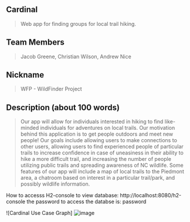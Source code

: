 ## Cardinal

> Web app for finding groups for local trail hiking.

 

## Team Members

> Jacob Greene, Christian Wilson, Andrew Nice

 

## Nickname

> WFP - WildFinder Project


## Description (about 100 words)

>Our app will allow for individuals interested in hiking to find like-minded individuals for adventures on local trails. Our motivation behind this application is to get people outdoors and meet new people! Our goals include allowing users to make connections to other users, allowing users to find experienced people of particular trails to increase confidence in case of uneasiness in their ability to hike a more difficult trail, and increasing the number of people utilizing public trails and spreading awareness of NC wildlife. Some features of our app will include a map of local trails to the Piedmont area, a chatroom based on interest in a particular trail/park, and possibly wildlife information.

How to accesss H2-console
to view database: http://localhost:8080/h2-console
the password to access the databse is: password

![Cardinal Use Case Graph]
![image](https://github.com/Alarman-prg/Cardinal/assets/122702355/af105f84-8385-4898-974e-ef43af9ad3e6)

